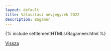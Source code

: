 ```yaml
---
layout: default
title: Választási névjegyzék 2022
description: Bagamér
---
```


{% include settlementHTMLs/Bagameer.html %}

[Vissza](../)